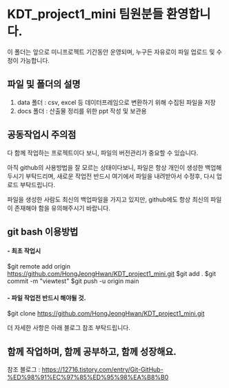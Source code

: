 # KDT_project1_mini 팀원분들 환영합니다.
이 폴더는 앞으로 미니프로젝트 기간동안 운영되며, 누구든 자유로이 파일 업로드 및 수정이 가능합니다.

## 파일 및 폴더의 설명
1. data 폴더 : csv, excel 등 데이터프레임으로 변환하기 위해 수집된 파일을 저장
2. docs 폴더 : 산출물 정리를 위한 ppt 작성 및 보관용

## 공동작업시 주의점
다 함께 작업하는 프로젝트이다 보니, 파일의 버전관리가 중요할 수 있습니다.

아직 github의 사용방법을 잘 모르는 상태이다보니, 파일은 항상 개인이 생성한 백업해 두시기 부탁드리며, 새로운 작업전 반드시 여기에서 파일을 내려받아서 수정후, 다시 업로드 부탁드립니다.

파일을 생성한 사람도 최신의 백업파일을 가지고 있지만, github에도 항상 최신의 파일이 존재해야 함을 유의해주시기 바랍니다.

## git bash 이용방법
#### - 최초 작업시
$git remote add origin https://github.com/HongJeongHwan/KDT_project1_mini.git
$git add . 
$git commit -m "viewtest" 
$git push -u origin main

#### - 파일 작업전 반드시 해야될 것.
$git clone https://github.com/HongJeongHwan/KDT_project1_mini.git


더 자세한 사항은 아래 블로그 참조 부탁드립니다.

## 함께 작업하며, 함께 공부하고, 함께 성장해요.

참조 블로그 : https://12716.tistory.com/entry/Git-GitHub-%ED%98%91%EC%97%85%ED%95%98%EA%B8%B0
